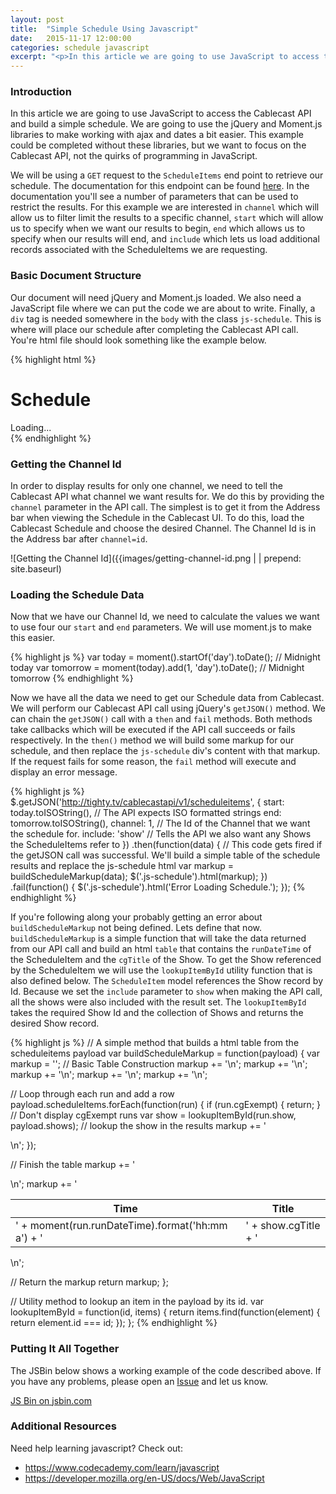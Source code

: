 ```yaml
---
layout: post
title:  "Simple Schedule Using Javascript"
date:   2015-11-17 12:00:00
categories: schedule javascript
excerpt: "<p>In this article we are going to use JavaScript to access the Cablecast API and build a simple schedule. We are going to use the jQuery and Moment.js libraries to make working with ajax and dates a bit easier. This example could be completed without these libraries, but we want to focus on the Cablecast API, not the quirks of programming in JavaScript.</p>"
---
```

<h3>Introduction</h3>
<p>
In this article we are going to use JavaScript to access the Cablecast API and build a simple schedule. We are going to use the jQuery and Moment.js libraries to make working with ajax and dates a bit easier. This example could be completed without these libraries, but we want to focus on the Cablecast API, not the quirks of programming in JavaScript.
</p>

<p>
We will be using a <code>GET</code> request to the <code>ScheduleItems</code> end point to retrieve our schedule. The documentation for this endpoint can be found <a href="http://tighty.tv/CablecastAPI/documentation/Api/GET-v1-scheduleitems_start_end_show_channel_page_size_offset_include_deleted_sort_order_include_since">here</a>. In the documentation you'll see a number of parameters that can be used to restrict the results. For this example we are interested in <code>channel</code> which will allow us to filter limit the results to a specific channel, <code>start</code> which will allow us to specify when we want our results to begin, <code>end</code> which allows us to specify when our results will end, and <code>include</code> which lets us load additional records associated with the ScheduleItems we are requesting.
</p>

<h3>Basic Document Structure</h3>

<p>
Our document will need jQuery and Moment.js loaded. We also need a JavaScript file where we can put the code we are about to write. Finally, a <code>div</code> tag is needed somewhere in the <code>body</code> with the class <code>js-schedule</code>. This is where will place our schedule after completing the Cablecast API call. You're html file should look something like the example below.
</p>

{% highlight html %}
<!DOCTYPE html>
<html>
<head>
<script src="https://code.jquery.com/jquery-1.11.3.js"></script>
<script src="https://cdn.jsdelivr.net/momentjs/2.10.6/moment-with-locales.min.js"></script>
<script src="schedule.js"></script>
  <meta charset="utf-8">
  <title>Simple Cablecast Schedule</title>
</head>
<body>
  <h1>Schedule</h1>
  <!-- A placeholder for our schedule data. The user will see this while the data loads. -->
  <div class="js-schedule">Loading...</div>
</body>
</html>
{% endhighlight %}

<h3>Getting the Channel Id</h3>

<p>
In order to display results for only one channel, we need to tell the Cablecast API what channel we want results for. We do this by providing the <code>channel</code> parameter in the API call. The simplest is to get it from the Address bar when viewing the Schedule in the Cablecast UI. To do this, load the Cablecast Schedule and choose the desired Channel. The Channel Id is in the Address bar after <code>channel=id</code>.
</p>

![Getting the Channel Id]({{images/getting-channel-id.png | | prepend: site.baseurl)

<h3>Loading the Schedule Data</h3>

<p>
Now that we have our Channel Id, we need to calculate the values we want to use four our <code>start</code> and <code>end</code> parameters. We will use moment.js to make this easier.
</p>

{% highlight js %}
var today = moment().startOf('day').toDate(); // Midnight today
var tomorrow = moment(today).add(1, 'day').toDate(); // Midnight tomorrow
{% endhighlight %}

<p>
Now we have all the data we need to get our Schedule data from Cablecast. We will perform our Cablecast API call using jQuery's <code>getJSON()</code> method. We can chain the <code>getJSON()</code> call with a <code>then</code> and <code>fail</code> methods. Both methods take callbacks which will be executed if the API call succeeds or fails respectively. In the <code>then()</code> method we will build some markup for our schedule, and then replace the <code>js-schedule</code> div's content with that markup. If the request fails for some reason, the <code>fail</code> method will execute and display an error message.
</p>

{% highlight js %}
  $.getJSON('http://tighty.tv/cablecastapi/v1/scheduleitems', {
    start: today.toISOString(), // The API expects ISO formatted strings
    end: tomorrow.toISOString(),
    channel: 1, // The Id of the Channel that we want the schedule for.
    include: 'show' // Tells the API we also want any Shows the ScheduleItems refer to
  })
  .then(function(data) {
    // This code gets fired if the getJSON call was successful. We'll build a simple table of the schedule results and replace the js-schedule html
    var markup = buildScheduleMarkup(data);
    $('.js-schedule').html(markup);
  })
  .fail(function() {
    $('.js-schedule').html('Error Loading Schedule.');
  });
{% endhighlight %}

<p>
If you're following along your probably getting an error about <code>buildScheduleMarkup</code> not being defined. Lets define that now. <code>buildScheduleMarkup</code> is a simple function that will take the data returned from our API call and build an html <code>table</code> that contains the <code>runDateTime</code> of the ScheduleItem and the <code>cgTitle</code> of the Show. To get the Show referenced by the ScheduleItem we will use the <code>lookupItemById</code> utility function that is also defined below. The <code>ScheduleItem</code> model references the Show record by Id. Because we set the <code>include</code> parameter to <code>show</code> when making the API call, all the shows were also included with the result set. The <code>lookupItemById</code> takes the required Show Id and the collection of Shows and returns the desired Show record.
</p>

{% highlight js %}
// A simple method that builds a html table from the scheduleitems payload
var buildScheduleMarkup = function(payload) {
  var markup = '';
  // Basic Table Construction
  markup += '<table>\n';
  markup += '<thead>\n';
  markup += '<tr><th>Time</th><th>Title</th></tr>\n';
  markup += '</thead>\n';
  markup += '<tbody>\n';

  // Loop through each run and add a row
  payload.scheduleItems.forEach(function(run) {
    if (run.cgExempt) { return; } // Don't display cgExempt runs
    var show = lookupItemById(run.show, payload.shows); // lookup the show in the results
    markup += '<tr><td>' + moment(run.runDateTime).format('hh:mm a') + '</td><td>' + show.cgTitle + '</td></tr>\n';
  });

  // Finish the table
  markup += '</tbody>\n';
  markup += '</table>\n';

  // Return the markup
  return markup;
};

// Utility method to lookup an item in the payload by its id.
var lookupItemById = function(id, items) {
  return items.find(function(element) {
    return element.id === id;
  });
};
{% endhighlight %}

<h3>Putting It All Together</h3>

<p>
The JSBin below shows a working example of the code described above. If you have any problems, please open an <a href="https://github.com/trms/cablecast-api-examples/issues">Issue</a> and let us know.
</p>

<a class="jsbin-embed" href="http://jsbin.com/fefopo/embed?html,js,output">JS Bin on jsbin.com</a><script src="http://static.jsbin.com/js/embed.min.js?3.35.3"></script>

<h3>Additional Resources</h3>

<p>
Need help learning javascript? Check out:
</p>

<ul>
  <li> <a href="https://www.codecademy.com/learn/javascript">https://www.codecademy.com/learn/javascript</a> </li>
  <li> <a href="https://developer.mozilla.org/en-US/docs/Web/JavaScript">https://developer.mozilla.org/en-US/docs/Web/JavaScript</a> </li>
</ul>
